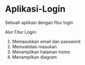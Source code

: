 # Aplikasi-Login
Sebuah aplikasi dengan fitur login 

Alur Fitur Login:
1. Memasukkan email dan password
2. Memvalidasi masukan.
3. Menampilkan halaman home.
4. Menampilkan diagram
